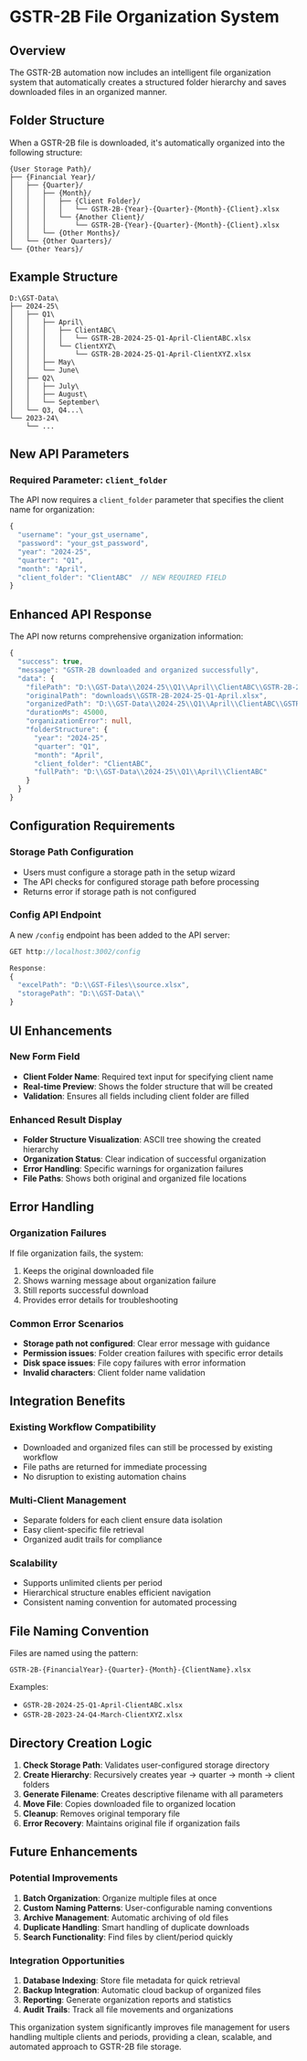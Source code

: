 # GSTR-2B File Organization System

## Overview

The GSTR-2B automation now includes an intelligent file organization system that automatically creates a structured folder hierarchy and saves downloaded files in an organized manner.

## Folder Structure

When a GSTR-2B file is downloaded, it's automatically organized into the following structure:

```
{User Storage Path}/
├── {Financial Year}/
│   ├── {Quarter}/
│   │   ├── {Month}/
│   │   │   ├── {Client Folder}/
│   │   │   │   └── GSTR-2B-{Year}-{Quarter}-{Month}-{Client}.xlsx
│   │   │   └── {Another Client}/
│   │   │       └── GSTR-2B-{Year}-{Quarter}-{Month}-{Client}.xlsx
│   │   └── {Other Months}/
│   └── {Other Quarters}/
└── {Other Years}/
```

## Example Structure

```
D:\GST-Data\
├── 2024-25\
│   ├── Q1\
│   │   ├── April\
│   │   │   ├── ClientABC\
│   │   │   │   └── GSTR-2B-2024-25-Q1-April-ClientABC.xlsx
│   │   │   └── ClientXYZ\
│   │   │       └── GSTR-2B-2024-25-Q1-April-ClientXYZ.xlsx
│   │   ├── May\
│   │   └── June\
│   ├── Q2\
│   │   ├── July\
│   │   ├── August\
│   │   └── September\
│   └── Q3, Q4...\
└── 2023-24\
    └── ...
```

## New API Parameters

### Required Parameter: `client_folder`

The API now requires a `client_folder` parameter that specifies the client name for organization:

```typescript
{
  "username": "your_gst_username",
  "password": "your_gst_password", 
  "year": "2024-25",
  "quarter": "Q1",
  "month": "April",
  "client_folder": "ClientABC"  // NEW REQUIRED FIELD
}
```

## Enhanced API Response

The API now returns comprehensive organization information:

```typescript
{
  "success": true,
  "message": "GSTR-2B downloaded and organized successfully",
  "data": {
    "filePath": "D:\\GST-Data\\2024-25\\Q1\\April\\ClientABC\\GSTR-2B-2024-25-Q1-April-ClientABC.xlsx",
    "originalPath": "downloads\\GSTR-2B-2024-25-Q1-April.xlsx",
    "organizedPath": "D:\\GST-Data\\2024-25\\Q1\\April\\ClientABC\\GSTR-2B-2024-25-Q1-April-ClientABC.xlsx",
    "durationMs": 45000,
    "organizationError": null,
    "folderStructure": {
      "year": "2024-25",
      "quarter": "Q1", 
      "month": "April",
      "client_folder": "ClientABC",
      "fullPath": "D:\\GST-Data\\2024-25\\Q1\\April\\ClientABC"
    }
  }
}
```

## Configuration Requirements

### Storage Path Configuration
- Users must configure a storage path in the setup wizard
- The API checks for configured storage path before processing
- Returns error if storage path is not configured

### Config API Endpoint
A new `/config` endpoint has been added to the API server:

```javascript
GET http://localhost:3002/config

Response:
{
  "excelPath": "D:\\GST-Files\\source.xlsx",
  "storagePath": "D:\\GST-Data\\"
}
```

## UI Enhancements

### New Form Field
- **Client Folder Name**: Required text input for specifying client name
- **Real-time Preview**: Shows the folder structure that will be created
- **Validation**: Ensures all fields including client folder are filled

### Enhanced Result Display
- **Folder Structure Visualization**: ASCII tree showing the created hierarchy
- **Organization Status**: Clear indication of successful organization
- **Error Handling**: Specific warnings for organization failures
- **File Paths**: Shows both original and organized file locations

## Error Handling

### Organization Failures
If file organization fails, the system:
1. Keeps the original downloaded file
2. Shows warning message about organization failure
3. Still reports successful download
4. Provides error details for troubleshooting

### Common Error Scenarios
- **Storage path not configured**: Clear error message with guidance
- **Permission issues**: Folder creation failures with specific error details
- **Disk space issues**: File copy failures with error information
- **Invalid characters**: Client folder name validation

## Integration Benefits

### Existing Workflow Compatibility
- Downloaded and organized files can still be processed by existing workflow
- File paths are returned for immediate processing
- No disruption to existing automation chains

### Multi-Client Management
- Separate folders for each client ensure data isolation
- Easy client-specific file retrieval
- Organized audit trails for compliance

### Scalability
- Supports unlimited clients per period
- Hierarchical structure enables efficient navigation
- Consistent naming convention for automated processing

## File Naming Convention

Files are named using the pattern:
```
GSTR-2B-{FinancialYear}-{Quarter}-{Month}-{ClientName}.xlsx
```

Examples:
- `GSTR-2B-2024-25-Q1-April-ClientABC.xlsx`
- `GSTR-2B-2023-24-Q4-March-ClientXYZ.xlsx`

## Directory Creation Logic

1. **Check Storage Path**: Validates user-configured storage directory
2. **Create Hierarchy**: Recursively creates year → quarter → month → client folders
3. **Generate Filename**: Creates descriptive filename with all parameters
4. **Move File**: Copies downloaded file to organized location
5. **Cleanup**: Removes original temporary file
6. **Error Recovery**: Maintains original file if organization fails

## Future Enhancements

### Potential Improvements
1. **Batch Organization**: Organize multiple files at once
2. **Custom Naming Patterns**: User-configurable naming conventions
3. **Archive Management**: Automatic archiving of old files
4. **Duplicate Handling**: Smart handling of duplicate downloads
5. **Search Functionality**: Find files by client/period quickly

### Integration Opportunities
1. **Database Indexing**: Store file metadata for quick retrieval
2. **Backup Integration**: Automatic cloud backup of organized files
3. **Reporting**: Generate organization reports and statistics
4. **Audit Trails**: Track all file movements and organizations

This organization system significantly improves file management for users handling multiple clients and periods, providing a clean, scalable, and automated approach to GSTR-2B file storage.
